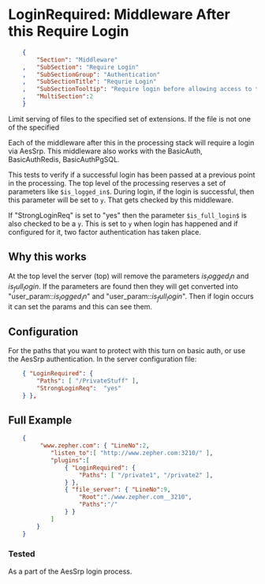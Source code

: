 LoginRequired: Middleware After this Require Login
==================================================
``` JSON
	{
		"Section": "Middleware"
	,	"SubSection": "Require Login"
	,	"SubSectionGroup": "Authentication"
	,	"SubSectionTitle": "Requrie Login"
	,	"SubSectionTooltip": "Require login before allowing access to the specified paths below this in the middleware stack"
	, 	"MultiSection":2
	}
```

Limit serving of files to the specified set of extensions.  If the file is not one of the specified

Each of the middleware after this in the processing stack will require a login via AesSrp.
This middleware also works with the BasicAuth, BasicAuthRedis, BasicAuthPgSQL.

This tests to verify if a successful login has been passed at a previous point in the
processing.  The top level of the processing reserves a set of parameters like `$is_logged_in$`.
During login, if the login is successful, then this parameter will be set to `y`.  That gets
checked by this middleware.

If "StrongLoginReq" is set to  "yes" then the parameter `$is_full_login$` is also checked to
be a `y`.  This is set to `y` when login has happened and if configured for it, two factor
authentication has taken place.

Why this works
--------------

At the top level the server (top) will remove the parameters $is_logged_in$ and $is_full_login$.  If the parameters
are found then they will get converted into "user_param::$is_logged_in$" and "user_param::$is_full_login$".
Then if login occurs it can set the params and this can see them.

Configuration
-------------

For the paths that you want to protect with this turn on basic auth, or use the AesSrp
authentication.  In the server configuration file:

``` JSON
	{ "LoginRequired": {
		"Paths": [ "/PrivateStuff" ],
		"StrongLoginReq":  "yes"
	} },
``` 


Full Example
------------

``` JSON
	{
		 "www.zepher.com": { "LineNo":2,
			"listen_to":[ "http://www.zepher.com:3210/" ],
			"plugins":[
				{ "LoginRequired": {
					"Paths": [ "/private1", "/private2" ],
				} },
				{ "file_server": { "LineNo":9,
					"Root":"./www.zepher.com__3210",
					"Paths":"/"
				} }
			]
		}
	}
``` 


### Tested

As a part of the AesSrp login process.

